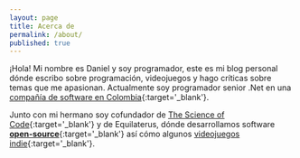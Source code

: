 ```yaml
---
layout: page
title: Acerca de
permalink: /about/
published: true
---
```


¡Hola! Mi nombre es Daniel y soy programador, este es mi blog personal dónde escribo sobre programación, videojuegos y hago críticas sobre temas que me apasionan. Actualmente soy programador senior .Net en una [compañía de software en Colombia](https://www.linkedin.com/in/dacanizares/){:target='_blank'}.

Junto con mi hermano soy cofundador de [The Science of Code](http://www.thescienceofcode.com){:target='_blank'} y de Equilaterus, dónde desarrollamos software [**open-source**](o){:target='_blank'} así cómo algunos [videojuegos indie](https://equilaterus.itch.io/){:target='_blank'}.
